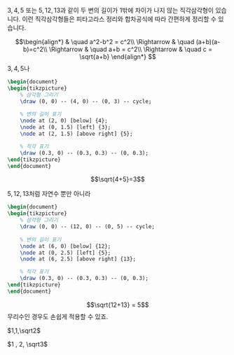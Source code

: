 $3,4,5$ 또는 $5, 12, 13$과 같이 두 변의 길이가 $1$밖에 차이가 나지 않는 직각삼각형이 있습니다. 이런 직각삼각형들은 피타고라스 정리와 합차공식에 따라 간편하게 정리할 수 있습니다. 

$$\begin{align*}
& \quad a^2-b^2 = c^2\\
\Rightarrow & \quad (a+b)(a-b)=c^2\\
\Rightarrow & \quad a+b = c^2\\
\Rightarrow & \quad c = \sqrt{a+b}
\end{align*}
$$ 
$3,4,5$나

```tikz
\begin{document}
\begin{tikzpicture}
    % 삼각형 그리기
    \draw (0, 0) -- (4, 0) -- (0, 3) -- cycle;
    
    % 변의 길이 표기
    \node at (2, 0) [below] {4};
    \node at (0, 1.5) [left] {3};
    \node at (2, 1.5) [above right] {5};

    % 직각 표기
    \draw (0.3, 0) -- (0.3, 0.3) -- (0, 0.3);
\end{tikzpicture}
\end{document}
```
$$\sqrt{4+5}=3$$

$5, 12, 13$처럼 자연수 뿐만 아니라

```tikz
\begin{document}
\begin{tikzpicture}
    % 삼각형 그리기
    \draw (0, 0) -- (12, 0) -- (0, 5) -- cycle;
    
    % 변의 길이 표기
    \node at (6, 0) [below] {12};
    \node at (0, 2.5) [left] {5};
    \node at (6, 2.5) [above right] {13};

    % 직각 표기
    \draw (0.3, 0) -- (0.3, 0.3) -- (0, 0.3);
\end{tikzpicture}
\end{document}
```


$$\sqrt{12+13} = 5$$
무리수인 경우도 손쉽게 적용할 수 있죠.

$1,1,\sqrt2$




$1 , 2, \sqrt3$

